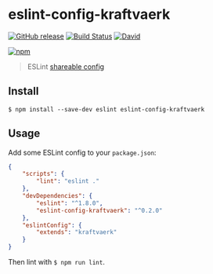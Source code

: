 # eslint-config-kraftvaerk 

[![GitHub release](https://img.shields.io/github/release/kraftvaerk/eslint-config-kraftvaerk.svg?style=flat-square)]() [![Build Status](https://img.shields.io/travis/kraftvaerk/eslint-config-kraftvaerk/master.svg?style=flat-square)](https://travis-ci.org/kraftvaerk/eslint-config-kraftvaerk) [![David](https://img.shields.io/david/dev/kraftvaerk/eslint-config-kraftvaerk.svg?style=flat-square)]()

[![npm](https://nodei.co/npm/eslint-config-kraftvaerk.svg?downloads=true)](https://nodei.co/npm/eslint-config-kraftvaerk/)


> ESLint [shareable config](http://eslint.org/docs/developer-guide/shareable-configs.html)


## Install

```
$ npm install --save-dev eslint eslint-config-kraftvaerk
```


## Usage

Add some ESLint config to your `package.json`:

```json
{
	"scripts": {
		"lint": "eslint ."
	},
	"devDependencies": {
		"eslint": "^1.8.0",
		"eslint-config-kraftvaerk": "^0.2.0"
	},
	"eslintConfig": {
		"extends": "kraftvaerk"
	}
}
```

Then lint with `$ npm run lint`.
